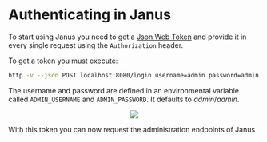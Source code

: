 # Authenticating in Janus

To start using Janus you need to get a [Json Web Token](https://jwt.io) and provide it in every single request
using the `Authorization` header.

To get a token you must execute:

```sh
http -v --json POST localhost:8080/login username=admin password=admin
```

The username and password are defined in an environmental variable called `ADMIN_USERNAME` and `ADMIN_PASSWORD`. It defaults to *admin*/*admin*.

<p align="center">
  <a href="http://g.recordit.co/dDjkyDKobL.gif">
    <img src="http://g.recordit.co/dDjkyDKobL.gif">
  </a>
</p>

With this token you can now request the administration endpoints of Janus


